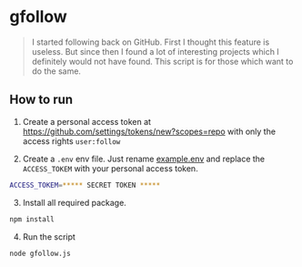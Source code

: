 # gfollow

> I started following back on GitHub. First I thought this feature is useless. But since then I found a lot of interesting projects which I definitely would not have found. This script is for those which want to do the same.

## How to run


1. Create a personal access token at https://github.com/settings/tokens/new?scopes=repo with only the access rights `user:follow`

2. Create a `.env` env file. Just rename [example.env](example.env) and replace the `ACCESS_TOKEM` with your personal access token. 

```bash
ACCESS_TOKEM=***** SECRET TOKEN *****
```

3. Install all required package.

```bash
npm install
```

4. Run the script

```bash
node gfollow.js
```





